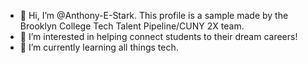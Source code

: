 - 👋 Hi, I’m @Anthony-E-Stark. This profile is a sample made by the Brooklyn College Tech Talent Pipeline/CUNY 2X team. 
- 👀 I’m interested in helping connect students to their dream careers!
- 🌱 I’m currently learning all things tech.

<!---
Anthony-E-Stark/Anthony-E-Stark is a ✨ special ✨ repository because its `README.md` (this file) appears on your GitHub profile.
You can click the Preview link to take a look at your changes.
--->
